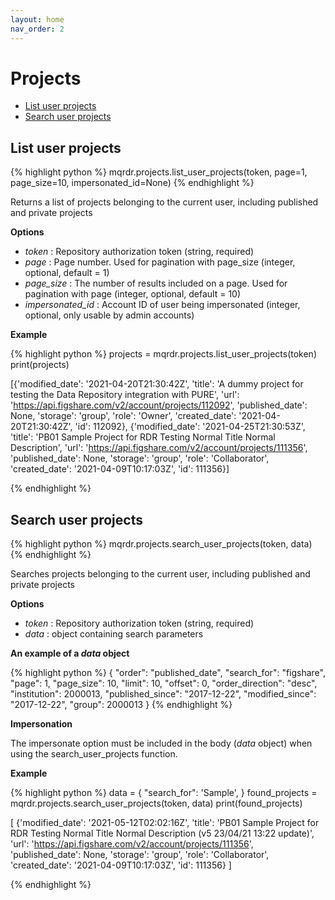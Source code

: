 ```yaml
---
layout: home
nav_order: 2
---
```


# Projects

- [List user projects](#list-my-projects)
- [Search user projects](#search-my-projects)

## List user projects

{% highlight python %}
mqrdr.projects.list_user_projects(token, page=1, page_size=10, impersonated_id=None)
{% endhighlight %}

Returns a list of projects belonging to the current user, including published and private projects

**Options**

- _token_ : Repository authorization token (string, required)
- _page_ : Page number. Used for pagination with page_size (integer, optional, default = 1)
- _page_size_ : The number of results included on a page. Used for pagination with page (integer, optional, default = 10)
- _impersonated_id_ : Account ID of user being impersonated (integer, optional, only usable by admin accounts)

**Example**

{% highlight python %}
projects = mqrdr.projects.list_user_projects(token)
print(projects)

[{'modified_date': '2021-04-20T21:30:42Z',
'title': 'A dummy project for testing the Data Repository integration with PURE',
'url': 'https://api.figshare.com/v2/account/projects/112092',
'published_date': None,
'storage': 'group',
'role': 'Owner',
'created_date': '2021-04-20T21:30:42Z',
'id': 112092},
{'modified_date': '2021-04-25T21:30:53Z',
'title': 'PB01 Sample Project for RDR Testing Normal Title Normal Description',
'url': 'https://api.figshare.com/v2/account/projects/111356',
'published_date': None,
'storage': 'group',
'role': 'Collaborator',
'created_date': '2021-04-09T10:17:03Z',
'id': 111356}]

{% endhighlight %}

## Search user projects

{% highlight python %}
mqrdr.projects.search_user_projects(token, data)
{% endhighlight %}

Searches projects belonging to the current user, including published and private projects

**Options**

- _token_ : Repository authorization token (string, required)
- _data_ : object containing search parameters

**An example of a _data_ object**

{% highlight python %}
{
"order": "published_date",
"search_for": "figshare",
"page": 1,
"page_size": 10,
"limit": 10,
"offset": 0,
"order_direction": "desc",
"institution": 2000013,
"published_since": "2017-12-22",
"modified_since": "2017-12-22",
"group": 2000013
}
{% endhighlight %}

**Impersonation**

The impersonate option must be included in the body (_data_ object) when using the search_user_projects function.

**Example**

{% highlight python %}
data = {
"search_for": 'Sample',
}
found_projects = mqrdr.projects.search_user_projects(token, data)
print(found_projects)

[
{'modified_date': '2021-05-12T02:02:16Z',
'title': 'PB01 Sample Project for RDR Testing Normal Title Normal Description (v5 23/04/21 13:22 update)',
'url': 'https://api.figshare.com/v2/account/projects/111356',
'published_date': None,
'storage': 'group',
'role': 'Collaborator',
'created_date': '2021-04-09T10:17:03Z',
'id': 111356}
]

{% endhighlight %}
